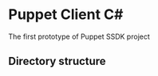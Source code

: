 Puppet Client C#
================

The first prototype of Puppet SSDK project

Directory structure
-------------------

